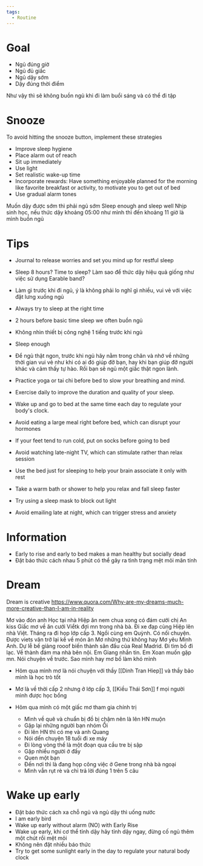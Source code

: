 ```yaml
---
tags:
  - Routine
---
```

# Goal

- Ngủ đúng giờ
- Ngủ đủ giấc
- Ngủ dậy sớm
- Dậy đúng thời điểm                                              

Như vậy thì sẽ không buồn ngủ khi đi làm buổi sáng và có thể đi tập

# Snooze

To avoid hitting the snooze button, implement these strategies

- Improve sleep hygiene
- Place alarm out of reach
- Sit up immediately
- Use light
- Set realistic wake-up time
- Incorporate rewards: Have something enjoyable planned for the morning like favorite breakfast or activity, to motivate you to get out of bed
- Use gradual alarm tones
 
Muốn dậy được sớm thì phải ngủ sớm
Sleep enough and sleep well
Nhịp sinh học, nếu thức dậy khoảng 05:00 như mình thì đến khoảng 11 giờ là mình buồn ngủ

# Tips

- Journal to release worries and set you mind up for restful sleep
- Sleep 8 hours? Time to sleep? Làm sao để thức dậy hiệu quả giống như việc sử dụng Earable band?
- Làm gì trước khi đi ngủ, ý là không phải lo nghĩ gì nhiều, vui vẻ với việc đặt lưng xuống ngủ
- Always try to sleep at the right time
- 2 hours before basic time sleep we often buồn ngủ
- Không nhìn thiết bị công nghệ 1 tiếng trước khi ngủ
- Sleep enough
- Để ngủ thật ngon, trước khi ngủ hãy nằm trong chăn và nhớ về những thời gian vui vẻ như khi có ai đó giúp đỡ bạn, hay khi bạn giúp đỡ người khác và cảm thấy tự hào. Rồi bạn sẽ ngủ một giấc thật ngon lành.

- Practice yoga or tai chi before bed to slow your breathing and mind.
- Exercise daily to improve the duration and quality of your sleep.
- Wake up and go to bed at the same time each day to regulate your body's clock.
- Avoid eating a large meal right before bed, which can disrupt your hormones
- If your feet tend to run cold, put on socks before going to bed
- Avoid watching late-night TV, which can stimulate rather than relax session
- Use the bed just for sleeping to help your brain associate it only with rest
- Take a warm bath or shower to help you relax and fall sleep faster
- Try using a sleep mask to block out light
- Avoid emailing late at night, which can trigger stress and anxiety

# Information

- Early to rise and early to bed makes a man healthy but socially dead
- Đặt báo thức cách nhau 5 phút có thể gây ra tình trạng mệt mỏi mãn tính

# Dream

Dream is creative
https://www.quora.com/Why-are-my-dreams-much-more-creative-than-I-am-in-reality

Mơ vào đón anh Học tại nhà Hiệp ăn nem chua xong có đám cưới chị An kiss
Giấc mơ về ăn cưới Viểtk đợi mn trong nhà bà. Đi xe đạp cùng Hiệp lên nhà Việt. Tháng ra đi họp lớp cấp 3. Ngồi cùng em Quỳnh. Có nối chuyện. Được viets văn trở lại kể về món ăn
Mơ những thứ không hay
Mơ yêu Minh Anh. Dự lễ bế giảng rooof biến thành sân đấu của Real Madrid. Đi tìm bố đi lạc. Về thành đám ma nhà bên nội. Em Giang nhắn tin. Em Xoan muốn gặp mn. Nói chuyện về trước.
Sao mình hay mơ bố làm khó mình
- Hôm qua mình mơ là nói chuyện với thầy [[Dinh Tran Hiep]] và thầy bảo mình là học trò tốt
- Mơ là về thời cấp 2 nhưng ở lớp cấp 3, [[Kiều Thái Sơn]] f mọi người mình được học bổng

- Hôm qua mình có một giấc mơ tham gia chính trị
	- Mình về quê và chuẩn bị đồ bị chậm nên là lên HN muộn
	- Gặp lại những người bạn nhóm Ổi
	- Đi lên HN thì có mẹ và anh Quang
	- Nói dến chuyện 18 tuổi đi xe máy
	- Đi lòng vòng thế là một đoạn qua cầu tre bị sập
	- Gặp nhiều người ở đấy 
	- Quen một bạn
	- Đến nơi thì là đang họp công việc ở Gene trong nhà bà ngoại
	- Mình vẫn rụt rè và chỉ trả lời đúng 1 trên 5 câu

# Wake up early

- Đặt báo thức cách xa chỗ ngủ và ngủ dậy thì uống nước
- I am early bird
- Wake up early without alarm (NO) with Early Rise
- Wake up early, khi cơ thể tỉnh dậy hãy tỉnh dậy ngay, đừng cố ngủ thêm một chút rồi mệt mỏi
- Không nên đặt nhiều báo thức
- Try to get some sunlight early in the day to regulate your natural body clock